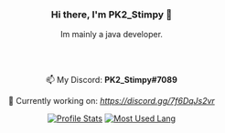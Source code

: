<div align="center">
  
### Hi there, I'm PK2_Stimpy 👋
Im mainly a java developer.

<br /><br />
  
📫 My Discord: **PK2_Stimpy#7089**

🔭 Currently working on: *https://discord.gg/7f6DqJs2vr*

[![Profile Stats](https://github-readme-stats.vercel.app/api?username=PK2-Stimpy&layout=compact&theme=blue-green&hide=prs)](https://github.com/PK2-Stimpy)
[![Most Used Lang](https://github-readme-stats.vercel.app/api/top-langs/?username=PK2-Stimpy&layout=compact&theme=blue-green)](https://github.com/PK2-Stimpy)

</div>

<!--
**PK2-Stimpy/PK2-Stimpy** is a ✨ _special_ ✨ repository because its `README.md` (this file) appears on your GitHub profile.

Here are some ideas to get you started:

- 🔭 I’m currently working on ...
- 🌱 I’m currently learning ...
- 👯 I’m looking to collaborate on ...
- 🤔 I’m looking for help with ...
- 💬 Ask me about ...
- 📫 How to reach me: ...
- 😄 Pronouns: ...
- ⚡ Fun fact: ...
-->
